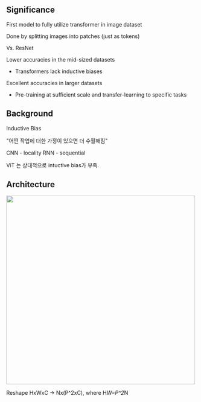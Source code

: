 ## Significance

First model to fully utilize transformer in image dataset

Done by splitting images into patches (just as tokens)

Vs. ResNet

Lower accuracies in the mid-sized datasets
- Transformers lack inductive biases

Excellent accuracies in larger datasets
- Pre-training at sufficient scale and transfer-learning to specific tasks

## Background

Inductive Bias

"어떤 작업에 대한 가정이 있으면 더 수월해짐"

CNN - locality
RNN - sequential

ViT 는 상대적으로 intuctive bias가 부족.

## Architecture

<img src="./Assets/vit.gif" width="500px"></img>

Reshape HxWxC -> Nx(P^2xC), where H*W=P^2*N

